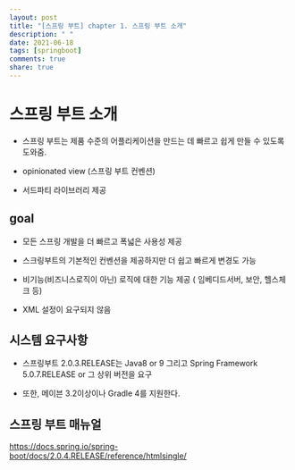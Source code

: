 ```yaml
---
layout: post
title: "[스프링 부트] chapter 1. 스프링 부트 소개"
description: " "
date: 2021-06-18
tags: [springboot]
comments: true
share: true
---
```


# 스프링 부트 소개

- 스프링 부트는 제품 수준의 어플리케이션을 만드는 데 빠르고 쉽게 만들 수 있도록 도와줌.

- opinionated view (스프링 부트 컨벤션)

- 서드파티 라이브러리 제공



## goal

- 모든 스프링 개발을 더 빠르고 폭넓은 사용성 제공

- 스크링부트의 기본적인 컨벤션을 제공하지만 더 쉽고 빠르게 변경도 가능

- 비기능(비즈니스로직이 아닌) 로직에 대한 기능 제공 ( 임베디드서버, 보안, 헬스체크 등)

- XML 설정이 요구되지 않음



## 시스템 요구사항

- 스프링부트 2.0.3.RELEASE는 Java8 or 9 그리고 Spring Framework 5.0.7.RELEASE or 그 상위 버전을 요구

- 또한, 메이븐 3.2이상이나 Gradle 4를 지원한다.



## 스프링 부트 매뉴얼

<https://docs.spring.io/spring-boot/docs/2.0.4.RELEASE/reference/htmlsingle/>





